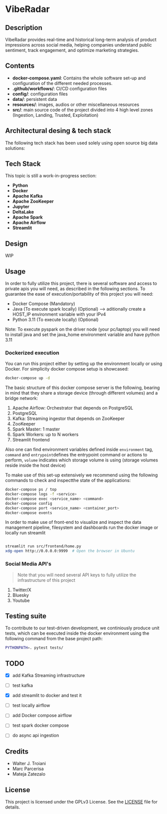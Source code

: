 # VibeRadar 

## Description 

VibeRadar provides real-time and historical long-term analysis of product impressions across social media, helping companies understand public sentiment, track engagement, and optimize marketing strategies.

## Contents

- **docker-compose.yaml**: Contains the whole software set-up and configuration of the different needed processes.
- **.github/workflows/**: CI/CD configuration files
- **config/**: configuration files 
- **data/**: persistent data 
- **resources/**: images, audios or other miscellaneous resources
- **src/**: main source code of the project divided into 4 high level zones (Ingestion, Landing, Trusted, Exploitation)


## Architectural desing & tech stack

The following tech stack has been used solely using open source big data solutions:

## Tech Stack
This topic is still a work-in-progress section:

- **Python**
- **Docker** 
- **Apache Kafka**
- **Apache ZooKeeper**
- **Jupyter**
- **DeltaLake**
- **Apache Spark**
- **Apache Airflow**
- **Streamlit**

## Design 

WIP


## Usage

In order to fully utilize this project, there is several software and access to private apis you will need, as described in the following sections. To guarantee the ease of execution/portability of this project you will need:

- Docker Compose                   (Mandatory) 
- Java (To execute spark locally)  (Optional) --> aditionally create a HOST_IP environment variable with your IPv4
- Python 3.11 (To execute locally) (Optional)

Note: To execute pyspark on the driver node (your pc/laptop) you will need to install java and set the java_home environment variable and have python 3.11

### Dockerized execution

You can run this project either by setting up the environment locally or using Docker. For simplicity docker compose setup is showcased:

```sh
docker-compose up -d
```

The basic structure of this docker compose server is the following, bearing in mind that they share a storage device (through different volumes) and a bridge network:
1. Apache Airflow: Orchestrator that depends on PostgreSQL
2. PostgreSQL
3. Kafka: Streaming ingestor that depends on ZooKeeper
4. ZooKeeper
5. Spark Master: 1 master
6. Spark Workers: up to N workers
7. Streamlit frontend

Also one can find environment variables defined inside `environment` tag,  `command` and `entrypoint`defines the entrypoint command or actions to perform, `volume` indicates which storage volume is using (storage volumes reside inside the host device)

To make use of this set-up extensively we recommend using the following commands to check and inspectthe state of the applications:

```sh
docker-compose ps / top
docker-compose logs -f <service>
docker-compose exec <service_name> <command>
docker-compose config
docker-compose port <service_name> <container_port>
docker-compose events
```

In order to make use of front-end to visualize and inspect the data management pipeline, filesystem and dashboards run the docker image or locally run streamlit

```sh

streamlit run src/frontend/home.py
xdg-open http://0.0.0.0:9999  # Open the browser in Ubuntu
```

### Social Media API's

> Note that you will need several API keys to fully utilize the infrastructure of this project

1. Twitter/X 
2. Bluesky
3. Youtube 

## Testing suite

To contribute to our test-driven development, we continiously produce unit tests, which can be executed inside the docker environment using the following command from the base project path:

```sh
PYTHONPATH=. pytest tests/
```

## TODO

- [x] add Kafka Streaming infrastructure
- [ ] test kafka
- [x] add streamlit to docker and test it
- [ ] test locally airflow
- [ ] add Docker compose airflow
- [ ] test spark docker compose
- [ ] do async api ingestion


## Credits

- Walter J. Troiani 
- Marc Parcerisa
- Mateja Zatezalo

## License 

This project is licensed under the GPLv3 License. See the [LICENSE](../LICENSE) file for details.

